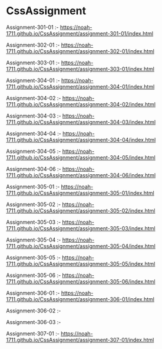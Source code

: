 # CssAssignment


Assignment-301-01 :-  https://noah-1711.github.io/CssAssignment/assignment-301-01/index.html

Assignment-302-01 :-  https://noah-1711.github.io/CssAssignment/assignment-302-01/index.html

Assignment-303-01 :-  https://noah-1711.github.io/CssAssignment/assignment-303-01/index.html

Assignment-304-01 :-  https://noah-1711.github.io/CssAssignment/assignment-304-01/index.html

Assignment-304-02 :-  https://noah-1711.github.io/CssAssignment/assignment-304-02/index.html

Assignment-304-03 :-  https://noah-1711.github.io/CssAssignment/assignment-304-03/index.html

Assignment-304-04 :-  https://noah-1711.github.io/CssAssignment/assignment-304-04/index.html

Assignment-304-05 :-  https://noah-1711.github.io/CssAssignment/assignment-304-05/index.html

Assignment-304-06 :-  https://noah-1711.github.io/CssAssignment/assignment-304-06/index.html

Assignment-305-01 :-  https://noah-1711.github.io/CssAssignment/assignment-305-01/index.html

Assignment-305-02 :-  https://noah-1711.github.io/CssAssignment/assignment-305-02/index.html

Assignment-305-03 :-  https://noah-1711.github.io/CssAssignment/assignment-305-03/index.html

Assignment-305-04 :-  https://noah-1711.github.io/CssAssignment/assignment-305-04/index.html

Assignment-305-05 :-  https://noah-1711.github.io/CssAssignment/assignment-305-05/index.html

Assignment-305-06 :-  https://noah-1711.github.io/CssAssignment/assignment-305-06/index.html

Assignment-306-01 :-  https://noah-1711.github.io/CssAssignment/assignment-306-01/index.html

Assignment-306-02 :- 

Assignment-306-03 :- 

Assignment-307-01 :- https://noah-1711.github.io/CssAssignment/assignment-307-01/index.html






